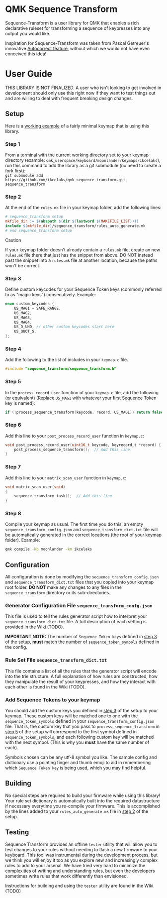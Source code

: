 # QMK Sequence Transform
Sequence-Transform is a user library for QMK that enables a rich declarative ruleset for transforming a sequence of keypresses into any output you would like.

Inspiration for Sequence-Transform was taken from Pascal Getreuer's innovative [Autocorrect feature](https://getreuer.info/posts/keyboards/autocorrection/index.html),
without which we would not have even conceived this idea!

# User Guide
THIS LIBRARY IS NOT FINALIZED. A user who isn't looking to get involved in development should only use this right now if they want to test things out and are
willing to deal with frequent breaking design changes.
## Setup
Here is a [working example](https://github.com/Ikcelaks/qmk_userspace/tree/main/keyboards/moonlander/keymaps/ikcelaks) of a fairly minimal keymap that is using this library.
### Step 1
From a terminal with the current working directory set to your keymap directory (example: `qmk_userspace/keyboard/moonlander/keymaps/ikcelaks`), run this
command to add the library as a git submodule (no need to create a fork first):<br/>
`git submodule add https://github.com/ikcelaks/qmk_sequence_transform.git sequence_transform`

### Step 2
At the end of the `rules.mk` file in your keymap folder, add the following lines:</br>
```makefile
# sequence_transform setup
mkfile_dir := $(abspath $(dir $(lastword $(MAKEFILE_LIST))))
include $(mkfile_dir)/sequence_transform/rules_auto_generate.mk
# end sequence_transform setup
```
> [!CAUTION]
> If your keymap folder doesn't already contain a `rules.mk` file, create an new `rules.mk` file there that just has the snippet from above. DO NOT instead past the snippet into a `rules.mk` file at another location, because the paths won't be correct.

### Step 3
Define custom keycodes for your Sequence Token keys (commonly referred to as "magic keys") consecutively. Example:
```c
enum custom_keycodes {
    US_MAG1 = SAFE_RANGE,
    US_MAG2,
    US_MAG3,
    US_MAG4,
    US_D_UND, // other custom keycodes start here
    US_QUOT_S,
};
```

### Step 4
Add the following to the list of includes in your `keymap.c` file.
```c
#include "sequence_transform/sequence_transform.h"
```

### Step 5
In the `process_record_user` function of your `keymap.c` file, add the following (or equivalent) (Replace `US_MAG1` with whatever your first Sequence Token key is named):<br/>
```c
if (!process_sequence_transform(keycode, record, US_MAG1)) return false;
```

### Step 6
Add this line to your `post_process_record_user` function in `keymap.c`:<br/>
```c
void post_process_record_user(uint16_t keycode, keyrecord_t *record) {
    post_process_sequence_transform();  // Add this line
}
```

### Step 7
Add this line to your `matrix_scan_user` function in `keymap.c`:<br/>
```c
void matrix_scan_user(void)
{
    sequence_transform_task();  // Add this line
}
```

### Step 8
Compile your keymap as usual. The first time you do this, an empty `sequence_transform_config.json` and `sequence_transform_dict.txt` file will be automatically generated in the correct locations (the root of your keymap folder).
Example:
```bash
qmk compile -kb moonlander -km ikcelaks
```

## Configuration
All configuration is done by modifying the `sequence_transform_config.json` and `sequence_transform_dict.txt` files that you copied
into your keymap root folder. **DO NOT** make any changes to any files in the `sequence_transform` directory or its sub-directories.
### Generator Configuration File `sequence_transform_confg.json`
This file is used to tell the rules generator script how to interpret your `sequence_transform_dict.txt` file.
A full description of each setting is provided in the Wiki (TODO).

**IMPORTANT NOTE:** The number of `Sequence Token keys` defined in [step 3](#step-3) of the setup, **must** match the number of `sequence_token_symbols` defined in the config.

### Rule Set File `sequence_transform_dict.txt`
This file contains a list of all the rules that the generator script will encode into the trie structure.
A full explanation of how rules are constructed, how they manipulate the result of your keypresses, and how they interact with each other is found in the Wiki (TODO).

### Add Sequence Tokens to your keymap
You should add the custom keys you defined in [step 3](#step-3) of the setup to your keymap. These custom keys will be matched one to one with the `sequence_token_symbols` defined in your `sequence_transform_config.json` file. That is, the custom key that you pass to `process_sequence_transform` in [step 5](#step-5) of the setup will correspond to the first symbol defined in `sequence_token_symbols`, and each following custom key will be matched with the next symbol. (This is why you **must** have the same number of each).

Symbols chosen can be any utf-8 symbol you like. The sample config and dictionary use a pointing finger and thumb emoji to aid in remembering which `Sequence Token key` is being used, which you may find helpful.

## Building
No special steps are required to build your firmware while using this library! Your rule set dictionary is automatically built into the 
required datastructure if necessary everytime you re-compile your firmware. This is accomplished by the lines added to your `rules_auto_generate.mk` file in [step 2](#step-2) of the setup.

## Testing
Sequence Transform provides an offline `tester` utility that will allow you to test changes to your rules without needing to flash a new firmware to your keyboard. This tool was instrumental during the development process, but we think you will enjoy it too as you explore new and increasingly complex rules to add to your arsenal. We have tried very hard to minimize the complexities of writing and understanding rules, but even the developers sometimes write rules that work differently than envisioned.

Instructions for building and using the `tester` utility are found in the Wiki. (TODO)
